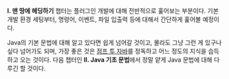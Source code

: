 **Ⅰ. 맨 땅에 헤딩하기** 챕터는 플러그인 개발에 대해 전반적으로 훑어보는 부분이다.  기본 개발 환경 세팅부터, 명령어, 이벤트, 파일 입출력 등에 대해서 간단하게 훑어볼 예정이다.

Java의 기본 문법에 대해 알고 있다면 쉽게 넘어갈 것이고, 몰라도 그냥 그런 게 있구나 싶다 넘어가도 되며, 가장 좋은 것은 [점프 투 자바](https://wikidocs.net/book/31)를 정독하고 어느 정도의 지식을 습득하고 오는 것이다. 다음 챕터인 **Ⅱ. Java 기초 문법**에서 정말 얕게 Java 문법에 대해 다루긴 할 것이다.